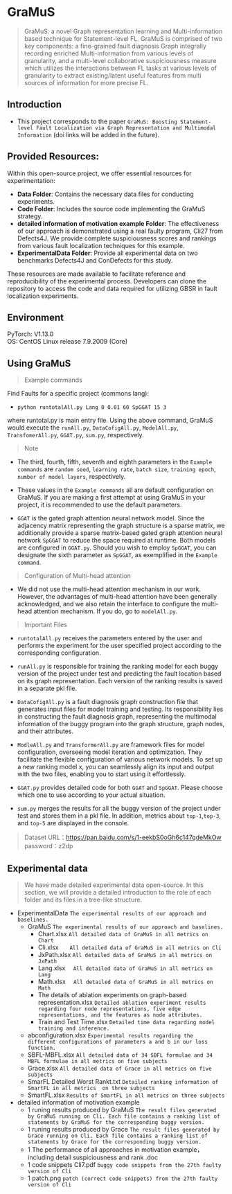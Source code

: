 # GraMuS
> GraMuS: a novel Graph representation learning and Multi-information based technique for Statement-level FL. GraMuS is comprised of two key components: a fine-grained fault diagnosis Graph integrally recording enriched Multi-information from various levels of granularity, and a multi-level collaborative suspiciousness measure which utilizes the interactions between FL tasks at various levels of granularity to extract existing/latent useful features from multi sources of information for more precise FL.

## Introduction
* This project corresponds to the paper `GraMuS: Boosting Statement-level Fault Localization via Graph Representation and Multimodal Information` (doi links will be added in the future).



## Provided Resources:

Within this open-source project, we offer essential resources for experimentation:


- **Data Folder**: Contains the necessary data files for conducting experiments.
- **Code Folder**: Includes the source code implementing the GraMuS strategy.
- **detailed information of motivation example Folder**:  The effectiveness of our approach is demonstrated using a real faulty program, Cli27 from Defects4J. We provide complete suspiciousness scores and rankings from various fault localization techniques for this example.
- **ExperimentalData Folder**: Provide all experimental data on two benchmarks Defects4J and ConDefects for this study.

These resources are made available to facilitate reference and reproducibility of the experimental process. Developers can clone the repository to access the code and data required for utilizing GBSR in fault localization experiments.


## Environment
PyTorch: V1.13.0  
OS: CentOS Linux release 7.9.2009 (Core) 

## Using GraMuS
> Example commands  

Find Faults for a specific project (commons lang):  

* ```python runtotalAll.py Lang 0 0.01 60 SpGGAT 15 3```  

where runtotal.py is main entry file. Using the above command, GraMuS would execute the `runAll.py`, `DataCofigAll.py`, `ModelAll.py`, `TransfomerAll.py`, `GGAT.py`, `sum.py`, respectively.    


> Note  
* The third, fourth, fifth, seventh and eighth parameters in the `Example commands` are `random seed`, `learning rate`, `batch size`, `training epoch`, `number of model layers`, respectively.  

* These values in the `Example commands` all are default configuration on GraMuS. If you are making a first attempt at using GraMuS in your project, it is recommended to use the default parameters.  

* `GGAT` is the gated graph attention neural network model. Since the adjacency matrix representing the graph structure is a sparse matrix, we additionally provide a sparse matrix-based gated graph attention neural network `SpGGAT` to reduce the space required at runtime. Both models are configured in `GGAT.py`. Should you wish to employ `SpGGAT`, you can designate the sixth parameter as `SpGGAT`, as exemplified in the `Example command`. 

    
>  Configuration of Multi-head attention  
* We did not use the multi-head attention mechanism in our work. However, the advantages of multi-head attention have been generally acknowledged, and we also retain the interface to configure the multi-head attention mechanism. If you do, go to `modelAll.py`.  

> Important Files  

* `runtotalAll.py` receives the parameters entered by the user and performs the experiment for the user specified project according to the corresponding configuration.

* `runAll.py` is responsible for training the ranking model for each buggy version of the project under test and predicting the fault location based on its graph representation. Each version of the ranking results is saved in a separate pkl file.
  
* `DataCofigAll.py` is a fault diagnosis graph construction file that generates input files for model training and testing. Its responsibility lies in constructing the fault diagnosis graph, representing the multimodal information of the buggy program into the graph structure, graph nodes, and their attributes.

* `ModleAll.py` and `TransformerAll.py` are framework files for model configuration,  overseeing model iteration and optimization. They facilitate the flexible configuration of various network models. To set up a new ranking model x, you can seamlessly align its input and output with the two files, enabling you to start using it effortlessly.

* `GGAT.py` provides detailed code for both `GGAT` and `SpGGAT`.  Please choose which one to use according to your actual situation.

* `sum.py` merges the results for all the buggy version of the project under test and  stores them in a pkl file. In addition, metrics about `top-1`,`top-3`, and `top-5` are displayed in the console.  

> Dataset
URL：https://pan.baidu.com/s/1-eekbS0oGh6c147qdeMkOw 
password：z2dp 

## Experimental data

> We have made detailed experimental data open-source. In this section, we will provide a detailed introduction to the role of each folder and its files in a tree-like structure.
- ExperimentalData  `The experimental results of our approach and baselines.`
  - GraMuS  `The experimental results of our approach and baselines.`
    - Chart.xlsx  ` All detailed data of GraMuS in all metrics on Chart `
    - Cli.xlsx  `   All detailed data of GraMuS in all metrics on Cli`
    - JxPath.xlsx  `All detailed data of GraMuS in all metrics on JxPath`
    - Lang.xlsx  `  All detailed data of GraMuS in all metrics on Lang`
    - Math.xlsx  `  All detailed data of GraMuS in all metrics on Math`
    - The details of ablation experiments on graph-based representation.xlsx  `Detailed ablation experiment results regarding four node representations, five edge representations, and the features as node attributes.`
    - Train and Test Time.xlsx  `Detailed time data regarding model training and inference.`
  -  abconfiguration.xlsx `Experimental results regarding the  different configurations of parameters a and b in our loss function.`
  -  SBFL-MBFL.xlsx  `All detailed data of 34 SBFL formulae and 34 MBFL formulae in all metrics on five subjects`
  -  Grace.xlsx `All detailed data of Grace in all metrics on five subjects`
  -  SmarFL Detailed Worst  Rankt.txt `Detailed ranking information of SmartFL in all metrics  on three subjects`
  -  SmartFL.xlsx `Results of SmartFL in all metrics on three subjects`
- detailed information of motivation example
  - 1 runing results produced by GraMuS `The result files generated by GraMuS running on Cli. Each file contains a ranking list of statements by GraMuS for the corresponding buggy version.`
  - 1 runing results produced by Grace `The result files generated by Grace running on Cli. Each file contains a ranking list of statements by Grace for the corresponding buggy version.`
  - 1 The performance of all approaches in motivation example， including detail suspiciousness and rank .doc
  - 1 code snippets Cli7.pdf `buggy code snippets from the 27th faulty version of Cli`
  - 1 patch.png `patch (correct code snippets) from the 27th faulty version of Cli`


